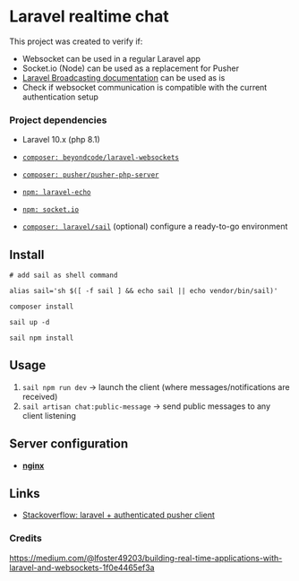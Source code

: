 # Laravel realtime chat

This project was created to verify if:

- Websocket can be used in a regular Laravel app 
- Socket.io (Node) can be used as a replacement for Pusher
- [Laravel Broadcasting documentation](https://laravel.com/docs/10.x/broadcasting) can be used as is
- Check if websocket communication is compatible with the current authentication setup


### Project dependencies

- Laravel 10.x (php 8.1)
- [`composer: beyondcode/laravel-websockets`](https://github.com/beyondcode/laravel-websockets)
- [`composer: pusher/pusher-php-server`]()
- [`npm: laravel-echo`](https://www.npmjs.com/package/laravel-echo)
- [`npm: socket.io`](https://www.npmjs.com/package/socket.io)


- [`composer: laravel/sail`](https://laravel.com/docs/10.x/sail) (optional) configure a ready-to-go environment


## Install

```shell
# add sail as shell command

alias sail='sh $([ -f sail ] && echo sail || echo vendor/bin/sail)'
```

```shell
composer install

sail up -d

sail npm install
```

## Usage

1. `sail npm run dev` -> launch the client (where messages/notifications are received)
2. `sail artisan chat:public-message` -> send public messages to any client listening

## Server configuration

- [**nginx**](https://docs.soketi.app/getting-started/backend-configuration/nginx-configuration)

## Links

- [Stackoverflow: laravel + authenticated pusher client](https://stackoverflow.com/questions/54966575/real-time-react-web-app-with-pusher-and-laravel)


### Credits

https://medium.com/@lfoster49203/building-real-time-applications-with-laravel-and-websockets-1f0e4465ef3a